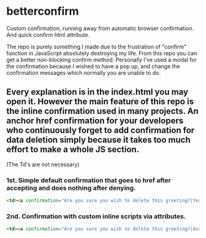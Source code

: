 # betterconfirm
Custom confirmation, running away from automatic browser confirmation. And quick confirm html attribute.

The repo is purely something I made due to the frustration of "confirm" function in JavaScript absolutely destroying my life.
From this repo you can get a better non-blocking confirm method. Personally I've used a modal for the confirmation because I wished to have a pop up, and change the confirmation messages which normally you are unable to do. 

## Every explanation is in the index.html you may open it. However the main feature of this repo is the inline confirmation used in many projects. An anchor href confirmation for your developers who continuously forget to add confirmation for data deletion simply because it takes too much effort to make a whole JS section.

(The Td's are not necessary)

### 1st. Simple default confirmation that goes to href after accepting and does nothing after denying.
```html
<td><a confirmation="Are you sure you wish to delete this greeting?|Yes|No" href="#delete_1" class="ms-3">Delete</a></td>
```

### 2nd. Confirmation with custom inline scripts via attributes.
```html
<td><a confirmation="Are you sure you wish to delete this greeting?|Assuredly|Not really" execute-confirm="alert('confirmed')" execute-cancel="cancelExample()" href="#" class="ms-3">Delete</a></td>
```
